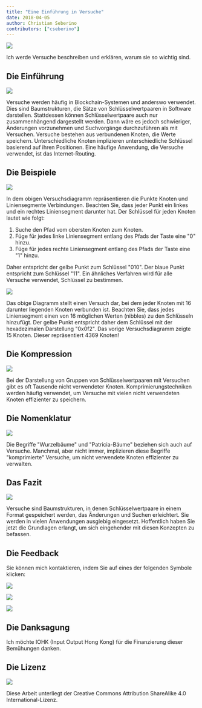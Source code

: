 ```yaml
---
title: "Eine Einführung in Versuche"
date: 2018-04-05
author: Christian Seberino
contributors: ["cseberino"]
---
```


![](./1cMuhjTGzOLV5U_K-ZTIu6w.jpeg)

Ich werde Versuche beschreiben und erklären, warum sie so wichtig sind.

## Die Einführung

![](./1PspwIHWBVRfeUmS3hppEhA.jpeg)

Versuche werden häufig in Blockchain-Systemen und anderswo verwendet. Dies sind Baumstrukturen, die Sätze von Schlüsselwertpaaren in Software darstellen. Stattdessen können Schlüsselwertpaare auch nur zusammenhängend dargestellt werden. Dann wäre es jedoch schwieriger, Änderungen vorzunehmen und Suchvorgänge durchzuführen als mit Versuchen. Versuche bestehen aus verbundenen Knoten, die Werte speichern. Unterschiedliche Knoten implizieren unterschiedliche Schlüssel basierend auf ihren Positionen. Eine häufige Anwendung, die Versuche verwendet, ist das Internet-Routing.

## Die Beispiele

![](./1NxSDER7l2eRRfmzsa17Xlg.png)

In dem obigen Versuchsdiagramm repräsentieren die Punkte Knoten und Liniensegmente Verbindungen. Beachten Sie, dass jeder Punkt ein linkes und ein rechtes Liniensegment darunter hat. Der Schlüssel für jeden Knoten lautet wie folgt:

1. Suche den Pfad vom obersten Knoten zum Knoten.
2. Füge für jedes linke Liniensegment entlang des Pfads der Taste eine "0" hinzu.
3. Füge für jedes rechte Liniensegment entlang des Pfads der Taste eine "1" hinzu.

Daher entspricht der gelbe Punkt zum Schlüssel "010". Der blaue Punkt entspricht zum Schlüssel "11". Ein ähnliches Verfahren wird für alle Versuche verwendet, Schlüssel zu bestimmen.

![](./1sxni7tZ2TQ9PR1_lFPFlaQ.png)

Das obige Diagramm stellt einen Versuch dar, bei dem jeder Knoten mit 16 darunter liegenden Knoten verbunden ist. Beachten Sie, dass jedes Liniensegment einen von 16 möglichen Werten (nibbles) zu den Schlüsseln hinzufügt. Der gelbe Punkt entspricht daher dem Schlüssel mit der hexadezimalen Darstellung "0x0f2". Das vorige Versuchsdiagramm zeigte 15 Knoten. Dieser repräsentiert 4369 Knoten!

## Die Kompression

![](./1BM8klqQeu4ZTO9BxU7dC8w.png)

Bei der Darstellung von Gruppen von Schlüsselwertpaaren mit Versuchen gibt es oft Tausende nicht verwendeter Knoten. Komprimierungstechniken werden häufig verwendet, um Versuche mit vielen nicht verwendeten Knoten effizienter zu speichern.

## Die Nomenklatur

![](./1xPRi16jbkoUaQpF3OX3NJg.png)

Die Begriffe "Wurzelbäume" und "Patricia-Bäume" beziehen sich auch auf Versuche. Manchmal, aber nicht immer, implizieren diese Begriffe "komprimierte" Versuche, um nicht verwendete Knoten effizienter zu verwalten.

## Das Fazit

![](./1fELeYRhN2hKLIbwtkX7dcw.png)

Versuche sind Baumstrukturen, in denen Schlüsselwertpaare in einem Format gespeichert werden, das Änderungen und Suchen erleichtert. Sie werden in vielen Anwendungen ausgiebig eingesetzt. Hoffentlich haben Sie jetzt die Grundlagen erlangt, um sich eingehender mit diesen Konzepten zu befassen.

## Die Feedback

Sie können mich kontaktieren, indem Sie auf eines der folgenden Symbole klicken:

![](./0*eoFC6QOWZ--bCngK.png)

![](./0*i3CwTFEKUnKYHMf0.png)

![](./0*HQj6HSHxE7pkIBjk.png)

## Die Danksagung

Ich möchte IOHK (Input Output Hong Kong) für die Finanzierung dieser Bemühungen danken.

## Die Lizenz

![](./0*hocpUZXBcjzNJeQ2.png)

Diese Arbeit unterliegt der Creative Commons Attribution ShareAlike 4.0 International-Lizenz.
